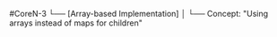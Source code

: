 #CoreN-3
└── [Array-based Implementation]
    │
    └── Concept: "Using arrays instead of maps for children"